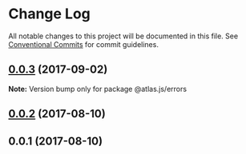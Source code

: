 # Change Log

All notable changes to this project will be documented in this file.
See [Conventional Commits](https://conventionalcommits.org) for commit guidelines.

<a name="0.0.3"></a>
## [0.0.3](https://github.com/strvcom/atlas.js/compare/@atlas.js/errors@0.0.2...@atlas.js/errors@0.0.3) (2017-09-02)




**Note:** Version bump only for package @atlas.js/errors

<a name="0.0.2"></a>
## [0.0.2](https://github.com/strvcom/atlas.js/compare/@atlas.js/errors@0.0.1...@atlas.js/errors@0.0.2) (2017-08-10)




<a name="0.0.1"></a>
## 0.0.1 (2017-08-10)

